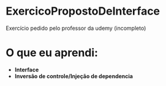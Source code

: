 # ExercicoPropostoDeInterface
Exercício pedido pelo professor da udemy (incompleto)

# O que eu aprendi:
* **Interface**
* **Inversão de controle/Injeção de dependencia**
